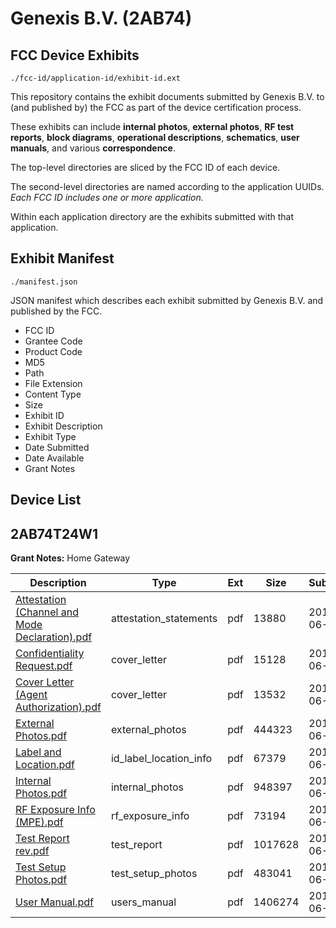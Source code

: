 # Genexis B.V. (2AB74)
## FCC Device Exhibits

```
./fcc-id/application-id/exhibit-id.ext
```

This repository contains the exhibit documents submitted by Genexis B.V. to (and published by) the FCC as part of the device certification process.

These exhibits can include **internal photos**, **external photos**, **RF test reports**, **block diagrams**, **operational descriptions**, **schematics**, **user manuals**, and various **correspondence**.

The top-level directories are sliced by the FCC ID of each device.

The second-level directories are named according to the application UUIDs. *Each FCC ID includes one or more application.*

Within each application directory are the exhibits submitted with that application. 

## Exhibit Manifest

```
./manifest.json
```

JSON manifest which describes each exhibit submitted by Genexis B.V. and published by the FCC.

- FCC ID
- Grantee Code
- Product Code
- MD5
- Path
- File Extension
- Content Type
- Size
- Exhibit ID
- Exhibit Description
- Exhibit Type
- Date Submitted
- Date Available
- Grant Notes

## Device List
## 2AB74T24W1
**Grant Notes:** Home Gateway

| Description | Type | Ext | Size | Submitted | Available |
| ----------- | ---- | --- | ---- | --------- | --------- |
| [Attestation (Channel and Mode Declaration).pdf](2AB74T24W1/5397cf51e2d2a9c4caa428c3386d2bac/2296027.pdf) | attestation_statements | pdf | 13880 | 2014-06-16 | 2014-06-16 |
| [Confidentiality Request.pdf](2AB74T24W1/5397cf51e2d2a9c4caa428c3386d2bac/2296025.pdf) | cover_letter | pdf | 15128 | 2014-06-16 | 2014-06-16 |
| [Cover Letter (Agent Authorization).pdf](2AB74T24W1/5397cf51e2d2a9c4caa428c3386d2bac/2296026.pdf) | cover_letter | pdf | 13532 | 2014-06-16 | 2014-06-16 |
| [External Photos.pdf](2AB74T24W1/5397cf51e2d2a9c4caa428c3386d2bac/2296017.pdf) | external_photos | pdf | 444323 | 2014-06-16 | 2014-06-16 |
| [Label and Location.pdf](2AB74T24W1/5397cf51e2d2a9c4caa428c3386d2bac/2296018.pdf) | id_label_location_info | pdf | 67379 | 2014-06-16 | 2014-06-16 |
| [Internal Photos.pdf](2AB74T24W1/5397cf51e2d2a9c4caa428c3386d2bac/2296019.pdf) | internal_photos | pdf | 948397 | 2014-06-16 | 2014-06-16 |
| [RF Exposure Info (MPE).pdf](2AB74T24W1/5397cf51e2d2a9c4caa428c3386d2bac/2296028.pdf) | rf_exposure_info | pdf | 73194 | 2014-06-16 | 2014-06-16 |
| [Test Report rev.pdf](2AB74T24W1/5397cf51e2d2a9c4caa428c3386d2bac/2296022.pdf) | test_report | pdf | 1017628 | 2014-06-16 | 2014-06-16 |
| [Test Setup Photos.pdf](2AB74T24W1/5397cf51e2d2a9c4caa428c3386d2bac/2296023.pdf) | test_setup_photos | pdf | 483041 | 2014-06-16 | 2014-06-16 |
| [User Manual.pdf](2AB74T24W1/5397cf51e2d2a9c4caa428c3386d2bac/2296024.pdf) | users_manual | pdf | 1406274 | 2014-06-16 | 2014-06-16 |
